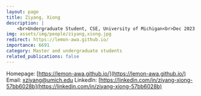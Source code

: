 ```yaml
---
layout: page
title: Ziyang, Xiong
description: |
    <br>Undergraduate Student, CSE, University of Michigan<br>Dec 2023 -- Present
img: assets/img/people/ziyang,xiong.jpg
redirect: https://lemon-awa.github.io/
importance: 6691
category: Master and undergraduate students
related_publications: false
---
```

Homepage: [https://lemon-awa.github.io/](https://lemon-awa.github.io/)
Email: [xziyang@umich.edu](mailto:xziyang@umich.edu)
LinkedIn: [https://linkedin.com/in/ziyang-xiong-57bb6028b](https://linkedin.com/in/ziyang-xiong-57bb6028b)
